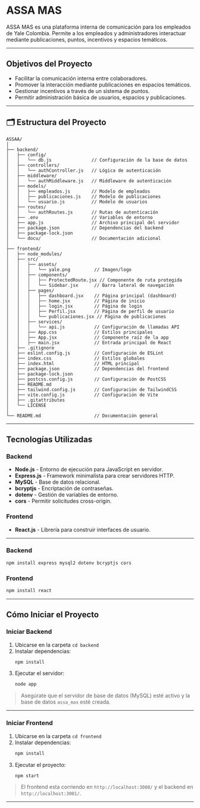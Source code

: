 # ASSA MAS

ASSA MAS es una plataforma interna de comunicación para los empleados de Yale Colombia. Permite a los empleados y administradores interactuar mediante publicaciones, puntos, incentivos y espacios temáticos.

---

## Objetivos del Proyecto

- Facilitar la comunicación interna entre colaboradores.
- Promover la interacción mediante publicaciones en espacios temáticos.
- Gestionar incentivos a través de un sistema de puntos.
- Permitir administración básica de usuarios, espacios y publicaciones.

---
## 🗂️ Estructura del Proyecto

```plaintext
ASSAA/
│
├── backend/
│   ├── config/
│   │   └── db.js               // Configuración de la base de datos
│   ├── controllers/
│   │   └── authController.js   // Lógica de autenticación
│   ├── middleware/
│   │   └── authMiddleware.js   // Middleware de autenticación
│   ├── models/
│   │   ├── empleados.js        // Modelo de empleados
│   │   ├── publicaciones.js    // Modelo de publicaciones
│   │   └── usuario.js          // Modelo de usuarios
│   ├── routes/
│   │   └── authRoutes.js       // Rutas de autenticación
│   ├── .env                    // Variables de entorno
│   ├── app.js                  // Archivo principal del servidor
│   ├── package.json            // Dependencias del backend
│   ├── package-lock.json
│   └── docu/                   // Documentación adicional
│
├── frontend/
│   ├── node_modules/
│   ├── src/
│   │   ├── assets/
│   │   │   └── yale.png         // Imagen/logo
│   │   ├── components/
│   │   │   ├── ProtectedRoute.jsx // Componente de ruta protegida
│   │   │   └── Sidebar.jsx      // Barra lateral de navegación
│   │   ├── pages/
│   │   │   ├── dashboard.jsx    // Página principal (dashboard)
│   │   │   ├── home.jsx         // Página de inicio
│   │   │   ├── login.jsx        // Página de login
│   │   │   ├── Perfil.jsx       // Página de perfil de usuario
│   │   │   └── publicaciones.jsx // Página de publicaciones
│   │   ├── services/
│   │   │   └── api.js           // Configuración de llamadas API
│   │   ├── App.css              // Estilos principales
│   │   ├── App.jsx              // Componente raíz de la app
│   │   ├── main.jsx             // Entrada principal de React
│   ├── .gitignore               
│   ├── eslint.config.js         // Configuración de ESLint
│   ├── index.css                // Estilos globales
│   ├── index.html               // HTML principal
│   ├── package.json             // Dependencias del frontend
│   ├── package-lock.json
│   ├── postcss.config.js        // Configuración de PostCSS
│   ├── README.md                
│   ├── tailwind.config.js       // Configuración de TailwindCSS
│   ├── vite.config.js           // Configuración de Vite
│   ├── .gitattributes           
│   └── LICENSE                  
│
└── README.md                    // Documentación general
```
---

## Tecnologías Utilizadas

### Backend
- **Node.js** - Entorno de ejecución para JavaScript en servidor.
- **Express.js** - Framework minimalista para crear servidores HTTP.
- **MySQL** - Base de datos relacional.
- **bcryptjs** - Encriptación de contraseñas.
- **dotenv** - Gestión de variables de entorno.
- **cors** - Permitir solicitudes cross-origin.

### Frontend
- **React.js** - Librería para construir interfaces de usuario.
---

### Backend
```bash
npm install express mysql2 dotenv bcryptjs cors
```

### Frontend
```bash
npm install react
```

---

##  Cómo Iniciar el Proyecto

### Iniciar Backend

1. Ubicarse en la carpeta `cd backend`
2. Instalar dependencias:
    ```bash
    npm install
    ```
3. Ejecutar el servidor:
    ```bash
    node app
    ```

> Asegúrate que el servidor de base de datos (MySQL) esté activo y la base de datos `assa_mas` esté creada.

---

### Iniciar Frontend

1. Ubicarse en la carpeta `cd frontend`
2. Instalar dependencias:
    ```bash
    npm install
    ```
3. Ejecutar el proyecto:
    ```bash
    npm start
    ```

> El frontend esta corriendo en `http://localhost:3000/` y el backend en `http://localhost:3001/`.

---
